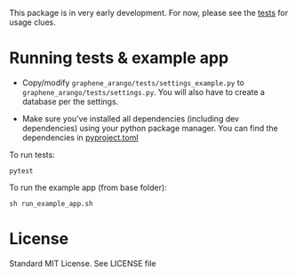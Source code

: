 This package is in very early development. For now, please see the [tests](graphene_arango/tests) for usage clues.

# Running tests & example app

* Copy/modify `graphene_arango/tests/settings_example.py` to `graphene_arango/tests/settings.py`. You will also have to create a database per the settings.

* Make sure you've installed all dependencies (including dev dependencies) using your python package manager. You can find the dependencies in [pyproject.toml](pyproject.toml)

To run tests:
```
pytest 
```

To run the example app (from base folder):
```
sh run_example_app.sh
```


# License
Standard MIT License. See LICENSE file
